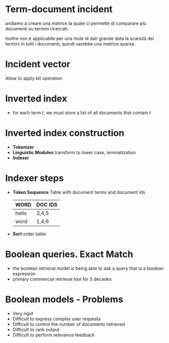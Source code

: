# Term-document incident
andiamo a creare una matrice la quale ci permette di comparare più documenti su termini ricercati.

Inoltre non è applicabile per una mole di dati grande data la scarsità dei termini in tutti i documenti, quindi sarebbe una matrice sparsa.


# Incident vector
Allow to apply bit operation

# Inverted index
- for each term *t*, we must store a list of all documents that contain *t*

# Inverted index construction
 - **Tokenizer**
 - **Linguistic Modules** transform to lower case, lemmatization
 - **Indexer**

# Indexer steps
- **Token Sequence** Table with document terms and document ids <br>

  | WORD       | DOC IDS     | 
  | ---------  | ----------- | 
  | hello      | 3,4,5       | 
  | word       | 1,4,6       |
- **Sort** order table
# Boolean queries. Exact Match
- the boolean retrieval model is being able to ask a query that is a boolean expression
- primary commercial retrieval tool for 3 decades

# Boolean models - Problems
- Very rigid
- Difficult to express complex user requests
- Difficult to control the number of documents retrieved
- Difficult to rank output
- Difficult to perform relevance feedback

